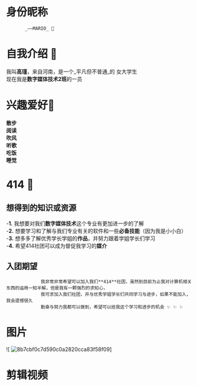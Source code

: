 # 身份昵称   
           _——MARIO_ 👋 
# 自我介绍   👀   
我叫**高瑾**，来自河南，是一个_平凡但不普通_的   女大学生    
现在我是**数字媒体技术2班**的一员

# 兴趣爱好🌱    
**散步**   
**阅读**   
**吹风**   
**听歌**   
**吃饭**   
**睡觉**    
# 414 💞️  
## 想得到的知识或资源   
-**1.**     我想要对我们**数字媒体技术**这个专业有更加进一步的了解    
-**2.**     想要学习和了解与我们专业有关的软件和一些**必备技能**（因为我是小小白）   
-**3.**     想多多了解优秀学长学姐的**作品**，并努力跟着学姐学长们学习    
-**4.**     希望414社团可以成为督促我学习的**媒介**     
##  入团期望   
                 我非常非常希望可以加入我们**414**社团，虽然到目前为止我对计算机相关东西的运用一知半解，但是我有一颗强烈的求知心，   
                 我可求加入我们社团，并与优秀学姐学长们共同学习与进步，如果不能加入，我会遗憾很久     
                 勤奋与努力我都可以做到，希望可以给我这个学习和进步的机会 ✨ ✨ ✨

# 图片     
![ ![8b7cbf0c7d590c0a2820cca83f58f09](https://github.com/user-attachments/assets/7d403ca6-8a17-42fc-8d0c-18cbbae3fa00)]
# 剪辑视频   
